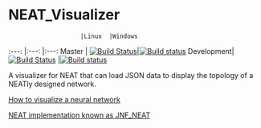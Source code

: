 # NEAT_Visualizer
						|Linux	|Windows
:---: 			|:---: 	|:---:
Master 			| [![Build Status](https://travis-ci.org/IDPA-2016-NEAT-CNN/NEAT_Visualizer.svg?branch=master)](https://travis-ci.org/IDPA-2016-NEAT-CNN/NEAT_Visualizer)|[![Build status](https://ci.appveyor.com/api/projects/status/90ei6hoq957htwam/branch/master?svg=true)](https://ci.appveyor.com/project/STJEREM/neat-visualizer/branch/master)
Development|[![Build Status](https://travis-ci.org/IDPA-2016-NEAT-CNN/NEAT_Visualizer.svg?branch=development)](https://travis-ci.org/IDPA-2016-NEAT-CNN/NEAT_Visualizer) |[![Build status](https://ci.appveyor.com/api/projects/status/90ei6hoq957htwam/branch/development?svg=true)](https://ci.appveyor.com/project/STJEREM/neat-visualizer/branch/development)

A visualizer for NEAT that can load JSON data to display the topology of a NEATly designed network.

[How to visualize a neural network](http://arxiv.org/pdf/1311.2901v3.pdf)

[NEAT implementation known as JNF_NEAT](https://github.com/SirRade/JNF_NEAT)
